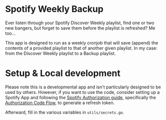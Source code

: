 # Spotify Weekly Backup
Ever listen through your Spotify Discover Weekly playlist, find one or two new bangers, but forget to save them before the playlist is refreshed? Me too...

This app is designed to run as a weekly cronjob that will save (append) the contents of a provided playlist to that of another given playlist. In my case: from the Discover Weekly playlist to a Backup playlist.

# Setup & Local development
Please note this is a developmental app and isn't particularly designed to be used by others. However, if you want to use the code, consider setting up a Spotify App and following the [Spotify Authorization guide](https://developer.spotify.com/documentation/general/guides/authorization-guide/#authorization-code-flow), specifically the [Authorization Code Flow](https://developer.spotify.com/documentation/web-api/tutorials/code-flow), to generate a refresh token.

Afterward, fill in the various variables in `utils/secrets.go`.
